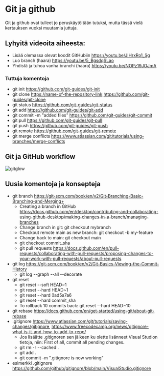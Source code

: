 # Git ja github

Git ja github ovat tulleet jo peruskäytöltään tutuksi, mutta tässä vielä kertauksen vuoksi muutamia juttuja.

## Lyhyitä videoita aiheesta:

- Lisää olemassa olevat koodit GitHubiin https://youtu.be/JIHrxRo1_Sg
- Luo branch (haara) https://youtu.be/5_BgsdqSLao
- Yhdistä ja tuhoa vanha branchi (haara) https://youtu.be/NOPz19JOJmA


### Tuttuja komentoja

+ git init https://github.com/git-guides/git-init
+ git clone <https://name-of-the-repository-link> https://github.com/git-guides/git-clone
+ git status https://github.com/git-guides/git-status
+ git add https://github.com/git-guides/git-add
+ git commit -m "added files" https://github.com/git-guides/git-commit
+ git pull https://github.com/git-guides/git-pull
+ git push https://github.com/git-guides/git-push
+ git remote https://github.com/git-guides/git-remote
+ git merge conflicts https://www.atlassian.com/git/tutorials/using-branches/merge-conflicts

## Git ja GitHub workflow

![gitglow](https://user-images.githubusercontent.com/33627661/158259459-e22224c1-d935-4226-ac72-b8646ca13fe1.PNG)

## Uusia komentoja ja konsepteja

+ git branch https://git-scm.com/book/en/v2/Git-Branching-Basic-Branching-and-Merging+ 
  + Creating a branch in GitHub https://docs.github.com/en/desktop/contributing-and-collaborating-using-github-desktop/making-changes-in-a-branch/managing-branches
  + Change branch in git: git checkout mybranch
  + Checkout remote main as new branch: git checkout -b my-feature
  + Change back to main: git checkout main 
   + git checkout commit_sha
  + git pull requests https://docs.github.com/en/pull-requests/collaborating-with-pull-requests/proposing-changes-to-your-work-with-pull-requests/about-pull-requests
+ git log https://git-scm.com/book/en/v2/Git-Basics-Viewing-the-Commit-History
  + git log --graph --all --decorate  
+ git reset 
     +   git reset --soft HEAD~1 
     +   git reset --hard HEAD~1 
     +   git reset --hard 0ad5a7a6 
     +   git reset --hard commit_sha 
     +   To rollback 10 commits back: git reset --hard HEAD~10
+ git rebase https://docs.github.com/en/get-started/using-git/about-git-rebase
+ .gitignore https://www.atlassian.com/git/tutorials/saving-changes/gitignore, https://www.freecodecamp.org/news/gitignore-what-is-it-and-how-to-add-to-repo/
  + Jos lisäätte .gitignoren sen jälkeen ku olette lisänneet Visual Studion tietoja, niin: First of all, commit all pending changes.
  + git rm -r --cached .
  + git add .
  + git commit -m ".gitignore is now working"   
+ esimerkki .gitignore https://github.com/github/gitignore/blob/main/VisualStudio.gitignore
 
